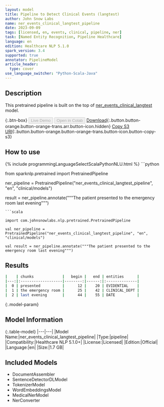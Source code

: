 ```yaml
---
layout: model
title: Pipeline to Detect Clinical Events (langtest)
author: John Snow Labs
name: ner_events_clinical_langtest_pipeline
date: 2023-09-09
tags: [licensed, en, events, clinical, pipeline, ner]
task: [Named Entity Recognition, Pipeline Healthcare]
language: en
edition: Healthcare NLP 5.1.0
spark_version: 3.4
supported: true
annotator: PipelineModel
article_header:
  type: cover
use_language_switcher: "Python-Scala-Java"
---
```


## Description

This pretrained pipeline is built on the top of [ner_events_clinical_langtest](https://nlp.johnsnowlabs.com/2023/08/31/ner_events_clinical_langtest_en.html) model.

{:.btn-box}
<button class="button button-orange" disabled>Live Demo</button>
<button class="button button-orange" disabled>Open in Colab</button>
[Download](https://s3.amazonaws.com/auxdata.johnsnowlabs.com/clinical/models/ner_events_clinical_langtest_pipeline_en_5.1.0_3.4_1694284368845.zip){:.button.button-orange.button-orange-trans.arr.button-icon.hidden}
[Copy S3 URI](s3://auxdata.johnsnowlabs.com/clinical/models/ner_events_clinical_langtest_pipeline_en_5.1.0_3.4_1694284368845.zip){:.button.button-orange.button-orange-trans.button-icon.button-copy-s3}

## How to use



<div class="tabs-box" markdown="1">
{% include programmingLanguageSelectScalaPythonNLU.html %}
```python

from sparknlp.pretrained import PretrainedPipeline

ner_pipeline = PretrainedPipeline("ner_events_clinical_langtest_pipeline", "en", "clinical/models")

result = ner_pipeline.annotate("""The patient presented to the emergency room last evening""")

```
```scala

import com.johnsnowlabs.nlp.pretrained.PretrainedPipeline

val ner_pipeline = PretrainedPipeline("ner_events_clinical_langtest_pipeline", "en", "clinical/models")

val result = ner_pipeline.annotate("""The patient presented to the emergency room last evening""")

```
</div>

## Results

```bash
|    | chunks             |   begin |   end | entities      |
|---:|:-------------------|--------:|------:|:--------------|
|  0 | presented          |      12 |    20 | EVIDENTIAL    |
|  1 | the emergency room |      25 |    42 | CLINICAL_DEPT |
|  2 | last evening       |      44 |    55 | DATE          |
```

{:.model-param}
## Model Information

{:.table-model}
|---|---|
|Model Name:|ner_events_clinical_langtest_pipeline|
|Type:|pipeline|
|Compatibility:|Healthcare NLP 5.1.0+|
|License:|Licensed|
|Edition:|Official|
|Language:|en|
|Size:|1.7 GB|

## Included Models

- DocumentAssembler
- SentenceDetectorDLModel
- TokenizerModel
- WordEmbeddingsModel
- MedicalNerModel
- NerConverter